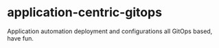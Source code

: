 # application-centric-gitops
Application automation deployment and configurations all GitOps based, have fun.
